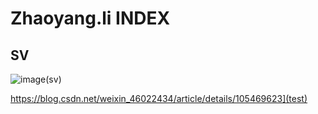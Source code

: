 # Zhaoyang.li INDEX
## SV
![image](https://user-images.githubusercontent.com/16877102/122187958-1a96cd80-cec2-11eb-8d2b-f11ee5103dbc.png)(sv)

https://blog.csdn.net/weixin_46022434/article/details/105469623](test)

